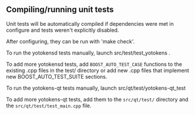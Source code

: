 Compiling/running unit tests
------------------------------------

Unit tests will be automatically compiled if dependencies were met in configure
and tests weren't explicitly disabled.

After configuring, they can be run with 'make check'.

To run the yotokensd tests manually, launch src/test/test_yotokens .

To add more yotokensd tests, add `BOOST_AUTO_TEST_CASE` functions to the existing
.cpp files in the test/ directory or add new .cpp files that
implement new BOOST_AUTO_TEST_SUITE sections.

To run the yotokens-qt tests manually, launch src/qt/test/yotokens-qt_test

To add more yotokens-qt tests, add them to the `src/qt/test/` directory and
the `src/qt/test/test_main.cpp` file.
